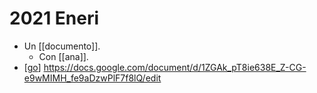 # 2021 Eneri

- Un [[documento]].
  - Con [[ana]].
- [[go]] https://docs.google.com/document/d/1ZGAk_pT8ie638E_Z-CG-e9wMIMH_fe9aDzwPlF7f8lQ/edit


[//begin]: # "Autogenerated link references for markdown compatibility"
[go]: go "Go"
[//end]: # "Autogenerated link references"